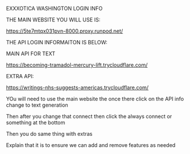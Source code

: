 EXXXOTICA WASHINGTON LOGIN INFO

THE MAIN WEBSITE YOU WILL USE IS:

https://5te7mtqx031pvn-8000.proxy.runpod.net/

THE API LOGIN INFORMAITON IS BELOW:

MAIN API FOR TEXT

https://becoming-tramadol-mercury-lift.trycloudflare.com/

EXTRA API:

https://writings-nhs-suggests-americas.trycloudflare.com/

YOu will need to use the main website the once there click on the API info change to text generation

Then after you change that connect then click the always connect or something at the bottom

Then you do same thing with extras

Explain that it is to ensure we can add and remove features as needed